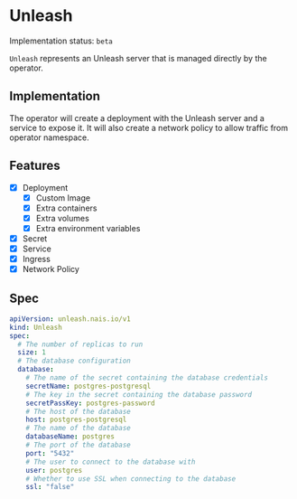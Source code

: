# Unleash

Implementation status: `beta`

`Unleash` represents an Unleash server that is managed directly by the operator.

## Implementation

The operator will create a deployment with the Unleash server and a service to expose it. It will also create a network policy to allow traffic from operator namespace.

## Features

- [x] Deployment
  - [x] Custom Image
  - [x] Extra containers
  - [x] Extra volumes
  - [x] Extra environment variables
- [x] Secret
- [x] Service
- [x] Ingress
- [x] Network Policy

## Spec

```yaml
apiVersion: unleash.nais.io/v1
kind: Unleash
spec:
  # The number of replicas to run
  size: 1
  # The database configuration
  database:
    # The name of the secret containing the database credentials
    secretName: postgres-postgresql
    # The key in the secret containing the database password
    secretPassKey: postgres-password
    # The host of the database
    host: postgres-postgresql
    # The name of the database
    databaseName: postgres
    # The port of the database
    port: "5432"
    # The user to connect to the database with
    user: postgres
    # Whether to use SSL when connecting to the database
    ssl: "false"
```
